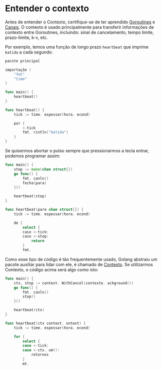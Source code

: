 # Entender o contexto

Antes de entender o Contexto, certifique-se de ter aprendido [Goroutines](https://tour.golang.org/concurrency/1) e [Canais](https://tour.golang.org/concurrency/2). O contexto é usado principalmente para transferir informações de contexto entre Goroutines, incluindo: sinal de cancelamento, tempo limite, prazo-limite, k-v, etc.

Por exemplo, temos uma função de longo prazo `heartbeat` que imprime `batida` a cada segundo:

```go
pacote principal

importação (
    "fmt"
    "time"
)

func main() {
    heartbeat()
}

func heartbeat() {
    tick := time. espessar(hora. econd)

    por {
        <-tick
        fmt. rintln("batida")
    }
}
```

Se quisermos abortar o pulso sempre que pressionarmos a tecla entrar, podemos programar assim:

```go
func main() {
    stop := make(chan struct{})
    go func() {
        fmt. canln()
        fecha(para)
    }()

    heartbeat(stop)
}

func heartbeat(pare chan struct{}) {
    tick := time. espessar(hora. econd)

    de {
        select {
        caso <-tick:
        caso <-stop:
            return
        }
        fmt.
```

Como esse tipo de código é tão frequentemente usado, Golang abstraiu um pacote auxiliar para lidar com ele, é chamado de [Contexto](https://golang.org/pkg/context/). Se utilizarmos Contexto, o código acima será algo como isto:

```go
func main() {
    ctx, stop := context. WithCancel(contexto. ackground())
    go func() {
        fmt. canln()
        stop()
    }()

    heartbeat(ctx)
}

func heartbeat(ctx context. ontext) {
    tick := time. espessar(hora. econd)

    for {
        select {
        case <-tick:
        case <-ctx. um():
            retornos
        }
        mt.
```
